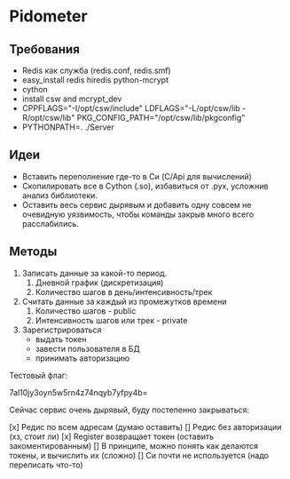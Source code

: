 # Pidometer #

  
## Требования ##

+   Redis как служба (redis.conf, redis.smf)
+   easy_install redis hiredis python-mcrypt
+   cython
+   install csw and mcrypt_dev
+   CPPFLAGS="-I/opt/csw/include"
    LDFLAGS="-L/opt/csw/lib -R/opt/csw/lib"
    PKG_CONFIG_PATH="/opt/csw/lib/pkgconfig"
+   PYTHONPATH=. ./Server




## Идеи ##

+   Вставить переполнение где-то в Си (C/Api для вычислений)
+   Скопилировать все в Cython (.so), избавиться от .pyx, усложнив анализ библиотеки.
+   Оставить весь сервис дырявым и добавить одну совсем не очевидную уязвимость,
    чтобы команды закрыв много всего расслабились.


## Методы ##

1.  Записать данные за какой-то период.
    1.  Дневной график (дискретизация)
    2.  Количество шагов в день/интенсивность/трек
2.  Считать данные за каждый из промежутков времени
    1.  Количество шагов - public
    2.  Интенсивность шагов или трек - private
3.  Зарегистрироваться
    +   выдать токен
    +   завести пользователя в БД
    +   принимать авторизацию


Тестовый флаг:

7al10jy3oyn5w5rn4z74nqyb7yfpy4b=


Сейчас сервис очень дырявый, буду постепенно закрываться:

[x] Редис по всем адресам (думаю оставить)
[]  Редис без авторизации (хз, стоит ли)
[x] Register возвращает токен (оставить закоментированным)
[]  В принципе, можно понять как делаются токены, и вычислить их (сложно)
[]  Си почти не используется (надо переписать что-то)

